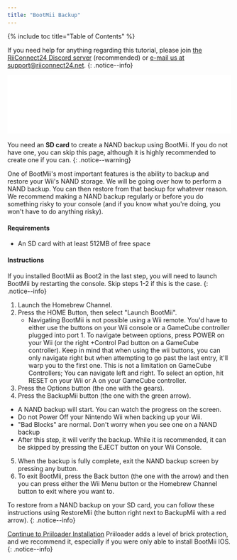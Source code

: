 ```yaml
---
title: "BootMii Backup"
---
```


{% include toc title="Table of Contents" %}

If you need help for anything regarding this tutorial, please join [the RiiConnect24 Discord server](https://discord.gg/b4Y7jfD) (recommended) or [e-mail us at support@riiconnect24.net](mailto:support@riiconnect24.net).
{: .notice--info}

![BootMii Logo](/images/bootmii.png)

You need an **SD card** to create a NAND backup using BootMii.
If you do not have one, you can skip this page, although it is highly recommended to create one if you can.
{: .notice--warning}

One of BootMii's most important features is the ability to backup and restore your Wii's NAND storage. We will be going over how to perform a NAND backup. You can then restore from that backup for whatever reason. We recommend making a NAND backup regularly or before you do something risky to your console (and if you know what you're doing, you won't have to do anything risky).

#### Requirements
* An SD card with at least 512MB of free space

#### Instructions
If you installed BootMii as Boot2 in the last step, you will need to launch BootMii by restarting the console. Skip steps 1-2 if this is the case. 
{: .notice--info}
1. Launch the Homebrew Channel.
2. Press the HOME Button, then select "Launch BootMii".
   - Navigating BootMii is not possible using a Wii remote. You'd have to either use the buttons on your Wii console or a GameCube controller plugged into port 1.
     To navigate between options, press POWER on your Wii (or the right +Control Pad button on a GameCube controller). Keep in mind that when using the wii buttons, you can only navigate right but when attempting to go past the last entry, it'll warp you to the first one. This is not a limitation on GameCube Controllers; You can navigate left and right.
	 To select an option, hit RESET on your Wii or A on your GameCube controller.
3. Press the Options button (the one with the gears).
4. Press the BackupMii button (the one with the green arrow).
- A NAND backup will start. You can watch the progress on the screen.
- Do not Power Off your Nintendo Wii when backing up your Wii.
- "Bad Blocks" are normal. Don't worry when you see one on a NAND backup
- After this step, it will verify the backup. While it is recommended, it can be skipped by pressing the EJECT button on your Wii Console.
5. When the backup is fully complete, exit the NAND backup screen by pressing any button.
6. To exit BootMii, press the Back button (the one with the arrow) and then you can press either the Wii Menu button or the Homebrew Channel button to exit where you want to.

To restore from a NAND backup on your SD card, you can follow these instructions using RestoreMii (the button right next to BackupMii with a red arrow).
{: .notice--info}

[Continue to Priiloader Installation](priiloader)
Priiloader adds a level of brick protection, and we recommend it, especially if you were only able to install BootMii IOS.
{: .notice--info}
